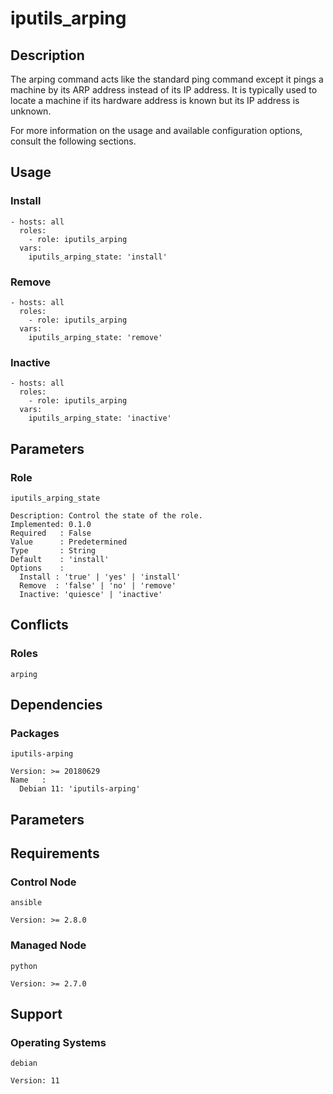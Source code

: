 # iputils_arping

## Description

The arping command acts like the standard ping command except it pings a
machine by its ARP address instead of its IP address. It is typically used to
locate a machine if its hardware address is known but its IP address is unknown.

For more information on the usage and available configuration options,
consult the following sections.

## Usage

### Install

```
- hosts: all
  roles:
    - role: iputils_arping
  vars:
    iputils_arping_state: 'install'
```

### Remove

```
- hosts: all
  roles:
    - role: iputils_arping
  vars:
    iputils_arping_state: 'remove'
```

### Inactive

```
- hosts: all
  roles:
    - role: iputils_arping
  vars:
    iputils_arping_state: 'inactive'
```

## Parameters

### Role

`iputils_arping_state`

    Description: Control the state of the role.
    Implemented: 0.1.0
    Required   : False
    Value      : Predetermined
    Type       : String
    Default    : 'install'
    Options    :
      Install : 'true' | 'yes' | 'install'
      Remove  : 'false' | 'no' | 'remove'
      Inactive: 'quiesce' | 'inactive'

## Conflicts

### Roles

`arping`

## Dependencies

### Packages

`iputils-arping`

    Version: >= 20180629
    Name   :
      Debian 11: 'iputils-arping'

## Parameters

## Requirements

### Control Node

`ansible`

    Version: >= 2.8.0

### Managed Node

`python`

    Version: >= 2.7.0

## Support

### Operating Systems

`debian`

    Version: 11
